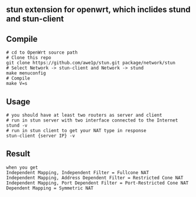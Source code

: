 ## stun extension for openwrt, which inclides stund and stun-client

Compile
---
```
# cd to OpenWrt source path
# Clone this repo
git clone https://github.com/awe1p/stun.git package/network/stun
# Select Network -> stun-client and Network -> stund
make menuconfig
# Compile
make V=s
```

Usage
---
```
# you should have at least two routers as server and client
# run in stun server with two interface connected to the Internet
stund -v
# run in stun client to get your NAT type in response
stun-client {server IP} -v
```
Result
---
```
when you get 
Independent Mapping, Independent Filter = Fullcone NAT
Independent Mapping, Address Dependent Filter = Restricted Cone NAT
Independent Mapping, Port Dependent Filter = Port-Restricted Cone NAT
Dependent Mapping = Symmetric NAT
```
